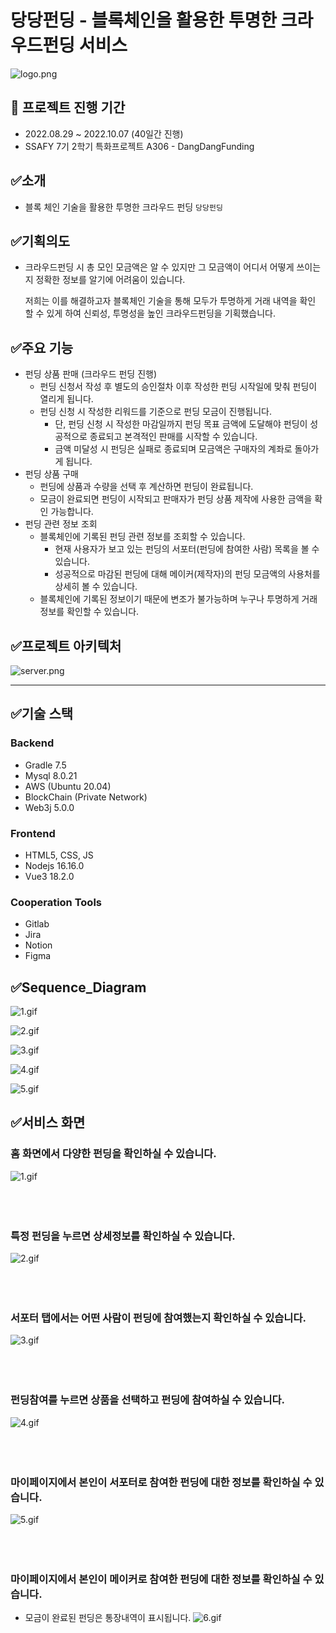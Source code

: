 # 당당펀딩 - 블록체인을 활용한 투명한 크라우드펀딩 서비스
![logo.png](./docs/logo.png)

## 📅 프로젝트 진행 기간

- 2022.08.29 ~ 2022.10.07 (40일간 진행)
- SSAFY 7기 2학기 특화프로젝트 A306 - DangDangFunding

## ✅소개

- 블록 체인 기술을 활용한 투명한 크라우드 펀딩 `당당펀딩`



## ✅기획의도

- 크라우드펀딩 시 총 모인 모금액은 알 수 있지만 그 모금액이 어디서 어떻게 쓰이는 지 정확한 정보를 알기에 어려움이 있습니다.
    
    저희는 이를 해결하고자 블록체인 기술을 통해 모두가 투명하게 거래 내역을 확인 할 수 있게 하여 신뢰성, 투명성을 높인 크라우드펀딩을 기획했습니다.
    



## ✅주요 기능

- 펀딩 상품 판매 (크라우드 펀딩 진행)
    - 펀딩 신청서 작성 후 별도의 승인절차 이후 작성한 펀딩 시작일에 맞춰 펀딩이 열리게 됩니다.
    - 펀딩 신청 시 작성한 리워드를 기준으로 펀딩 모금이 진행됩니다.
        - 단, 펀딩 신청 시 작성한 마감일까지 펀딩 목표 금액에 도달해야 펀딩이 성공적으로 종료되고 본격적인 판매를 시작할 수 있습니다.
        - 금액 미달성 시 펀딩은 실패로 종료되며 모금액은 구매자의 계좌로 돌아가게 됩니다.
- 펀딩 상품 구매
    - 펀딩에 상품과 수량을 선택 후 계산하면 펀딩이 완료됩니다.
    - 모금이 완료되면 펀딩이 시작되고 판매자가 펀딩 상품 제작에 사용한 금액을 확인 가능합니다.
- 펀딩 관련 정보 조회
    - 블록체인에 기록된 펀딩 관련 정보를 조회할 수 있습니다.
        - 현재 사용자가 보고 있는 펀딩의 서포터(펀딩에 참여한 사람) 목록을 볼 수 있습니다.
        - 성공적으로 마감된 펀딩에 대해 메이커(제작자)의 펀딩 모금액의 사용처를 상세히 볼 수 있습니다.
    - 블록체인에 기록된 정보이기 때문에 변조가 불가능하며 누구나 투명하게 거래 정보를 확인할 수 있습니다.



## ✅프로젝트 아키텍처

![server.png](./docs/server.png)

---

## ✅기술 스택

### Backend

- Gradle 7.5
- Mysql 8.0.21
- AWS (Ubuntu 20.04)
- BlockChain (Private Network)
- Web3j 5.0.0

### Frontend

- HTML5, CSS, JS
- Nodejs 16.16.0
- Vue3 18.2.0

### Cooperation Tools

- Gitlab
- Jira
- Notion
- Figma



## ✅Sequence_Diagram

![1.gif](./docs/sequence_diagram/1.png)

![2.gif](./docs/sequence_diagram/2.png)

![3.gif](./docs/sequence_diagram/3.png)

![4.gif](./docs/sequence_diagram/4.png)

![5.gif](./docs/sequence_diagram/5.png)



## ✅서비스 화면

### 홈 화면에서 다양한 펀딩을 확인하실 수 있습니다.
![1.gif](./docs/gif/1.gif)
<br><br><br><br>


### 특정 펀딩을 누르면 상세정보를 확인하실 수 있습니다.
![2.gif](./docs/gif/2.gif)
<br><br><br><br>

### 서포터 탭에서는 어떤 사람이 펀딩에 참여했는지 확인하실 수 있습니다.
![3.gif](./docs/gif/3.gif)
<br><br><br><br>

### 펀딩참여를 누르면 상품을 선택하고 펀딩에 참여하실 수 있습니다.
![4.gif](./docs/gif/4.gif)
<br><br><br><br>

### 마이페이지에서 본인이 서포터로 참여한 펀딩에 대한 정보를 확인하실 수 있습니다.
![5.gif](./docs/gif/5.gif)
<br><br><br><br>

### 마이페이지에서 본인이 메이커로 참여한 펀딩에 대한 정보를 확인하실 수 있습니다. 
- 모금이 완료된 펀딩은 통장내역이 표시됩니다.
![6.gif](./docs/gif/6.gif)
<br><br><br><br>
